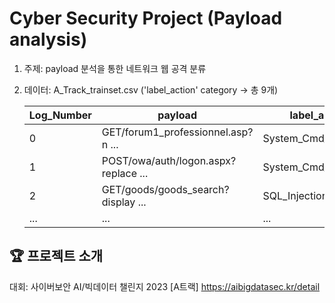 # Cyber Security Project (Payload analysis)

 1. 주제: payload 분석을 통한 네트워크 웹 공격 분류
 2. 데이터: A_Track_trainset.csv ('label_action' category → 총 9개)

    
    |Log_Number|payload|label_action|
    |------|---|---|
    |0|GET/forum1_professionnel.asp?n ...|System_Cmd_Execution|
    |1|POST/owa/auth/logon.aspx?replace ...|System_Cmd_Execution|
    |2|GET/goods/goods_search?display ...|SQL_Injection|
    |...|...|...|





## 🏆 프로젝트 소개
대회: 사이버보안 AI/빅데이터 챌린지 2023 [A트랙] <https://aibigdatasec.kr/detail>
